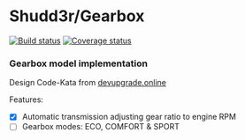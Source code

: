 # Shudd3r/Gearbox
[![Build status](https://github.com/shudd3r/gearbox/workflows/build/badge.svg)](https://github.com/shudd3r/gearbox/actions)
[![Coverage status](https://coveralls.io/repos/github/shudd3r/gearbox/badge.svg?branch=develop)](https://coveralls.io/github/shudd3r/gearbox?branch=develop)
### Gearbox model implementation

Design Code-Kata from [devupgrade.online](https://devupgrade.online)

Features:
- [x] Automatic transmission adjusting gear ratio to engine RPM
- [ ] Gearbox modes: ECO, COMFORT & SPORT
